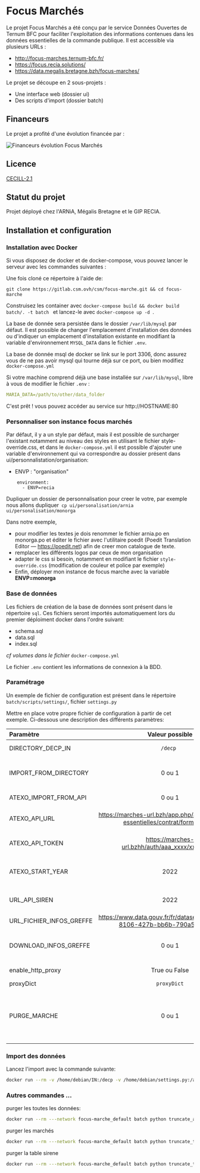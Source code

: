 # Focus Marchés
Le projet Focus Marchés a été conçu par le service Données Ouvertes de Ternum BFC pour faciliter l'exploitation des informations contenues dans les données essentielles de la commande publique.
Il est accessible via plusieurs URLs :
- http://focus-marches.ternum-bfc.fr/
- https://focus.recia.solutions/
- https://data.megalis.bretagne.bzh/focus-marches/

Le projet se découpe en 2 sous-projets :
- Une interface web (dossier ui)
- Des scripts d'import (dossier batch)

## Financeurs

Le projet a profité d'une évolution financée par :

![Financeurs évolution Focus Marchés](./financeurs.png)

## Licence

[CECILL-2.1](http://www.cecill.info/licences/Licence_CeCILL_V2.1-fr.html)

## Statut du projet
Projet déployé chez l'ARNiA, Mégalis Bretagne et le GIP RECIA. 

## Installation et configuration


### Installation avec Docker

Si vous disposez de docker et de docker-compose, vous pouvez lancer le serveur avec les commandes suivantes :

Une fois cloné ce répertoire à l'aide de:

    git clone https://gitlab.csm.ovh/csm/focus-marche.git && cd focus-marche

Construisez les container avec `docker-compose build && docker build batch/. -t batch ` et lancez-le avec `docker-compose up -d `.

La base de donnée sera persistée dans le dossier `/var/lib/mysql` par défaut. Il est possible  de changer l'emplacement d'installation des données ou d'indiquer un emplacement d'installation existante en modifiant la variable d'environnement `MYSQL_DATA` dans le fichier `.env`.

La base de donnée msql de docker se link sur le port 3306, donc assurez vous de ne pas avoir mysql qui tourne déjà sur ce port, ou bien modifiez `docker-compose.yml`

Si votre machine comprend déjà une base installée sur `/var/lib/mysql`, libre à vous de modifier le fichier `.env` :
```yml
MARIA_DATA=/path/to/other/data_folder
```

C'est prêt ! vous pouvez accéder au service sur http://HOSTNAME:80


### Personnaliser son instance focus marchés
Par défaut, il y a un style par défaut, mais il est possible de surcharger l'existant notamment au niveau des styles en utilisant le fichier style-override.css, et dans le `docker-compose.yml` il est possible d'ajouter une variable d'environnement qui va correspondre au dossier présent dans ui/personnalistation/organisation: 
- ENVP : "organisation"
```
    environment:
      - ENVP=recia
```
Dupliquer un dossier de personnalisation pour creer le votre, par exemple nous allons dupliquer` cp ui/personalisation/arnia  ui/personalisation/monorga`

Dans notre exemple, 
- pour modifier les textes je dois renommer le fichier arnia.po en monorga.po et éditer le fichier avec l'utilitaire poedit (Poedit Translation Editor — https://poedit.net) afin de creer mon catalogue de texte.
- remplacer les différents logos par ceux de mon organisation
- adapter le css si besoin, notamment en modifiant le fichier `style-override.css` (modification de couleur et police par exemple)
- Enfin, déployer mon instance de focus marche avec la variable **ENVP=monorga**


### Base de données

Les fichiers de création de la base de données sont présent dans le répertoire `sql`. Ces fichiers seront importés automatiquement lors du premier déploiment docker dans l'ordre suivant:
- schema.sql
- data.sql
- index.sql

_cf volumes dans le fichier_ `docker-compose.yml`

Le fichier `.env` contient les informations de connexion à la BDD.


### Paramétrage
Un exemple de fichier de configuration est présent dans le répertoire `batch/scripts/settings/`, fichier `settings.py`

Mettre en place votre propre fichier de configuration à partir de cet exemple. Ci-dessous une description des différents paramètres:

| Paramètre                | Valeur possible | Description                                                                                                                                                                          |
|:-------------------------|:------------:|:-------------------------------------------------------------------------------------------------------------------------------------------------------------------------------------|
| DIRECTORY_DECP_IN        | ``/decp ``| Répertoire des fichiers decps à importer                                                                                                                                             |
| IMPORT_FROM_DIRECTORY    |0 ou 1| Active ou non l'import des fichiers decp présent dans  le repertoire DIRECTORY_DECP_IN                                                                                               |
| ATEXO_IMPORT_FROM_API    | 0 ou 1 | Active ou non l'import des marchés depuis l'api Atexo                                                                                                                                |
| ATEXO_API_URL            | https://marches-url.bzh/app.php/api/v1/donnees-essentielles/contrat/format-pivot  | Url de l'API atexo à utliser lors des imports,  ,obligatoire si ATEXO_IMPORT_FROM_API=1                                                                                              |
| ATEXO_API_TOKEN          |https://marches-url.bzhh/auth/aaa_xxxx/xxxxxxxxx| Url d'obtention d'un token pour l'API atexo ,,obligatoire si ATEXO_IMPORT_FROM_API=1                                                                                                 |
| ATEXO_START_YEAR         |2022| Première année à importer, utilisé en cas d'import avec l'api Atexo, ,obligatoire si ATEXO_IMPORT_FROM_API=1                                                                         |
| URL_API_SIREN            |2022| Première année à importer, ,obligatoire si ATEXO_IMPORT_FROM_API=1                                                                                                                   |
| URL_FICHIER_INFOS_GREFFE |https://www.data.gouv.fr/fr/datasets/r/8d5774e7-8106-427b-bb6b-790a59d272bd| URL de téléchargement du dataset info greffe                                                                                                                                         |
| DOWNLOAD_INFOS_GREFFE    | 0 ou 1| Active ou non le téléchargement du fichier info greffe, si 0 alors le fichier info greffe doit déja étre pésent                                                                      |
| enable_http_proxy        | True ou False         | Active ou non l'utilisation d'un proxy http                                                                                                                                          |
| proxyDict                | ```proxyDict```| Parémétrage du proxy http                                                                                                                                                            |
| PURGE_MARCHE             | 0 ou 1| Active ou non la purge de la table marche avant de lancer l'import. Cela permet de prendre en compte les marches qui ont été supprimés. Sinon ils restent visible dans focus marchés |

### Import des données
Lancez l'import avec la commande suivante:
```bash
docker run --rm -v /home/debian/IN:/decp -v /home/debian/settings.py:/appli/scripts/settings/settings.py -v /home/debian/chiffres-cles-2020.csv:/workdir/chiffres-cles-2020.csv --network focus-marche_default batch
```


### Autres commandes ...

purger les toutes les données:
```bash
docker run --rm ---network focus-marche_default batch python truncate_all.py
```

purger les marchés
```bash
docker run --rm ---network focus-marche_default batch python truncate_table_marche.py
```

purger la table sirene
```bash
docker run --rm ---network focus-marche_default batch python truncate_table_marche.py_sirene.py
```
